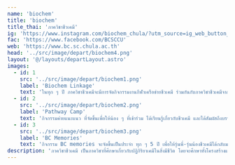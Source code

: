 ```yaml
---
name: 'biochem'
title: 'biochem'
title_thai: 'ภาควิชาชีวเคมี'
ig: 'https://www.instagram.com/biochem_chula/?utm_source=ig_web_button_share_sheet'
fac: 'https://www.facebook.com/BCSCCU'
web: 'https://www.bc.sc.chula.ac.th'
head: '../src/image/depart/biochem4.png'
layout: '@/layouts/departLayout.astro'
images:
  - id: 1
    src: '../src/image/depart/biochem1.png'
    label: 'Biochem Linkage'
    text: 'ในทุก ๆ ปี ภาควิชาชีวเคมีจะมีการจัดกิจกรรมงานกีฬาเครือข่ายชีวเคมี ร่วมกันกับภาควิชาชีวเคมีจากมหาวิทยาลัยอื่น ๆ เช่น ม.ขอนแก่น ม.เกษตรศาสตร์ และม.บูรพา'
  - id: 2
    src: '../src/image/depart/biochem2.png'
    label: 'Pathway Camp'
    text: 'กิจกรรมค่ายแนะแนว ที่จัดขึ้นเพื่อให้น้อง ๆ ที่เข้าร่วม ได้เรียนรู้เกี่ยวกับชีวเคมี และได้สัมผัสถึงบรรยากาศในภาควิชามากยิ่งขึ้น ผ่านการทำกิจกรรมต่าง ๆ'
  - id: 3
    src: '../src/image/depart/biochem3.png'
    label: 'BC Memories'
    text: 'กิจกรรม BC memories จะจัดขึ้นเป็นประจำ ทุก ๆ 5 ปี เพื่อให้รุ่นพี่-รุ่นน้องชีวเคมีได้กลับมาพบกัน และได้ทำกิจกรรมร่วมกัน เพื่อสานสัมพันธ์ให้แน่นแฟ้นมากยิ่งขึ้น'
description: 'ภาควิชาชีวเคมี เป็นภาควิชาที่ศึกษาเกี่ยวกับปฏิกิริยาเคมีในสิ่งมีชีวิต โดยจะศึกษาทั้งโครงสร้างและหน้าที่ของสารชีวโมเลกุล ได้แก่ โปรตีน คาร์โบไฮเดรต ไขมัน และกรดนิวคลีอิก ซึ่งเป็นการประยุกต์ใช้ความรู้ในด้านต่าง ๆ เพื่อทำความเข้าใจกระบวนการทางชีวภาพในระดับโมเลกุล'
---
```

